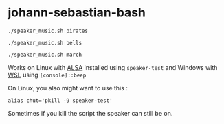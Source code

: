 # johann-sebastian-bash

```
./speaker_music.sh pirates
```

```
./speaker_music.sh bells
```

```
./speaker_music.sh march
```

Works on Linux with [ALSA](https://fr.wikipedia.org/wiki/Advanced_Linux_Sound_Architecture) installed using `speaker-test` and Windows with [WSL](https://docs.microsoft.com/en-us/windows/wsl) using `[console]::beep`

On Linux, you also might want to use this :
```
alias chut='pkill -9 speaker-test'
```
Sometimes if you kill the script the speaker can still be on.

